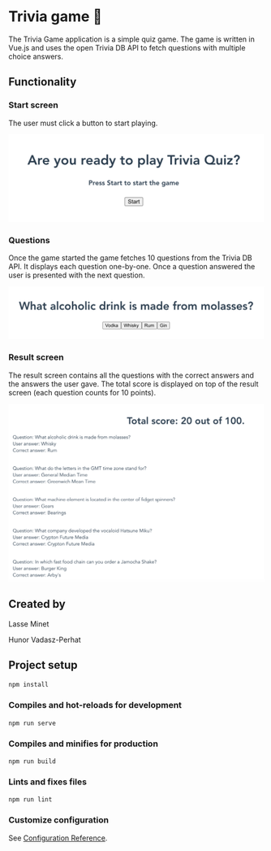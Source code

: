 # Trivia game :crystal_ball:

The Trivia Game application is a simple quiz game. The game is written in Vue.js and uses the open Trivia DB API to fetch questions with multiple choice answers.

## Functionality 

### Start screen
The user must click a button to start playing.

![start screen](screenshots/screenshot1.png)

### Questions
Once the game started the game fetches 10 questions from the Trivia DB API. It displays each question one-by-one. Once a question answered the user is presented with the next question.

![question area](screenshots/screenshot2.png)

### Result screen
The result screen contains all the questions with the correct answers and the answers the user gave. The total score is displayed on top of the result screen (each question counts for 10 points).

![result screen + scoring](screenshots/screenshot3.png)

## Created by
Lasse Minet

Hunor Vadasz-Perhat

## Project setup
```
npm install
```

### Compiles and hot-reloads for development
```
npm run serve
```

### Compiles and minifies for production
```
npm run build
```

### Lints and fixes files
```
npm run lint
```

### Customize configuration
See [Configuration Reference](https://cli.vuejs.org/config/).

